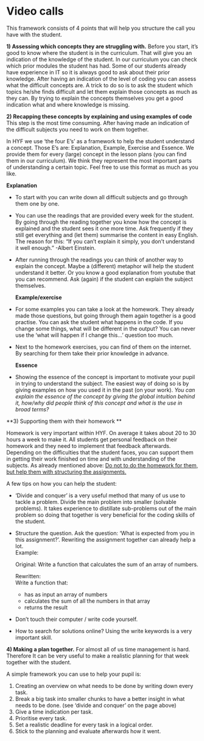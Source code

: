 # Video calls

This framework consists of 4 points that will help you structure the call you have with the student.

**1) Assessing which concepts they are struggling with.** 
Before you start, it’s good to know where the student is in the curriculum. That will give you an indication of the knowledge of the student. In our curriculum you can check which prior modules the student has had. Some of our students already have experience in IT so it is always good to ask about their prior knowledge.
After having an indication of the level of coding you can assess what the difficult concepts are. A trick to do so is to ask the student which topics he/she finds difficult and let them explain those concepts as much as they can. By trying to  explain the concepts themselves you get a good indication what and where knowledge is missing. 

**2) Recapping these concepts by explaining and using examples of code**
This step is the most time consuming. After having made an indication of the difficult subjects you need to work on them together. 

In HYF we use ‘the four E’s’ as a framework to help the student understand a concept. Those E’s are: Explanation, Example, Exercise and Essence. We provide them for every (large) concept in the lesson plans (you can find them in our curriculum). We think they represent the most important parts of understanding a certain topic. Feel free to use this format as much as you like.

   **Explanation** 
- To start with you can write down all difficult subjects and go through them one by one.
- You can use the readings that are provided every week for the student. By going through the reading together you know how the concept is explained and the student sees it one more time. Ask frequently if they still get everything and (let them) summarise the content in easy English. The reason for this: “If you can’t explain it simply, you don’t understand it well enough.” -Albert Einstein.
- After running through the readings you can think of another way to explain the concept. Maybe a (different) metaphor will help the student understand it better. Or you know a good explanation from youtube that you can recommend. Ask (again) if the student can explain the subject themselves. 


    **Example/exercise**
- For some examples you can take a look at the homework. They already made those questions, but going through them again together is a good practise. You can ask the student what happens in the code. If you change some things, what will be different in the output? You can never use the ‘what will happen if I change this...’ question too much. 
- Next to the homework exercises, you can find of them on the internet. By searching for them take their prior knowledge in advance.

	**Essence**
- Showing the essence of the concept is important to motivate your pupil in trying to understand the subject. The easiest way of doing so is by giving examples on how you used it in the past (on your work). _You can explain the essence of the concept by giving the global intuition behind it, how/why did people think of this concept and what is the use in broad terms?_

**3) Supporting them with their homework **

Homework is very important within HYF. On average it takes about 20 to 30 hours a week to make it. All students get personal feedback on their homework and they need to implement that feedback afterwards. Depending on the difficulties that the student faces, you can support them in getting their work finished on time and with understanding of the subjects. 
As already mentioned above: <span style="text-decoration:underline;">Do not to do the homework for them, but help them with structuring the assignments. </span>

A few tips on how you can help the student:

- ‘Divide and conquer’ is a very useful method that many of us use to tackle a problem. Divide the main problem into smaller (solvable problems). It takes experience to distillate sub-problems out of the main problem so doing that together is very beneficial for the coding skills of the student.

- Structure the question. Ask the question: ‘What is expected from you in this assignment?’.  Rewriting the assignment together can already help a lot.  
Example: 

	Original:
	Write a function that calculates the sum of an array of numbers.
	
	Rewritten: 	
	Write a function that:
	*   has as input an array of numbers 
	*   calculates the sum of all the numbers in that array
	*   returns the result

- Don’t touch their computer / write code yourself. 

- How to search for solutions online? Using the write keywords is a very important skill. 


**4) Making a plan together.**
For almost all of us time management is hard. Therefore It can be very useful to make a realistic planning for that week together with the student. 

A simple framework you can use to help your pupil is:
1. Creating an overview on what needs to be done by writing down every task. 
2. Break a big task into smaller chunks to have a better insight in what needs to be done. (see ‘divide and conquer’ on the page above)
3. Give a time indication per task.
4. Prioritise every task.
5. Set a realistic deadline for every task in a logical order.
6. Stick to the planning and evaluate afterwards how it went.

